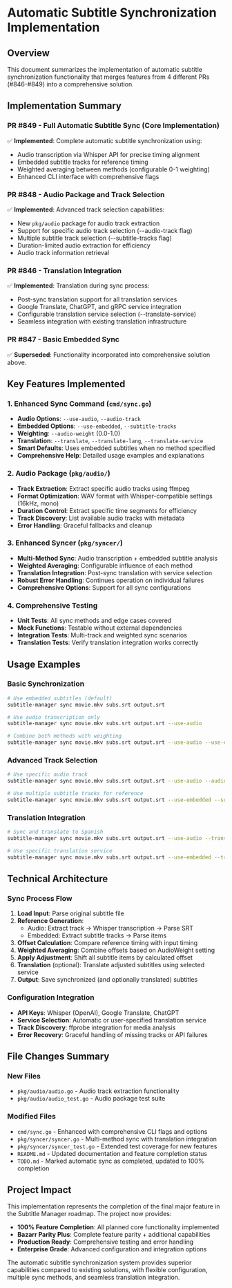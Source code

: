 # Automatic Subtitle Synchronization Implementation

## Overview

This document summarizes the implementation of automatic subtitle
synchronization functionality that merges features from 4 different PRs
(#846-#849) into a comprehensive solution.

## Implementation Summary

### PR #849 - Full Automatic Subtitle Sync (Core Implementation)

✅ **Implemented**: Complete automatic subtitle synchronization using:

- Audio transcription via Whisper API for precise timing alignment
- Embedded subtitle tracks for reference timing
- Weighted averaging between methods (configurable 0-1 weighting)
- Enhanced CLI interface with comprehensive flags

### PR #848 - Audio Package and Track Selection

✅ **Implemented**: Advanced track selection capabilities:

- New `pkg/audio` package for audio track extraction
- Support for specific audio track selection (--audio-track flag)
- Multiple subtitle track selection (--subtitle-tracks flag)
- Duration-limited audio extraction for efficiency
- Audio track information retrieval

### PR #846 - Translation Integration

✅ **Implemented**: Translation during sync process:

- Post-sync translation support for all translation services
- Google Translate, ChatGPT, and gRPC service integration
- Configurable translation service selection (--translate-service)
- Seamless integration with existing translation infrastructure

### PR #847 - Basic Embedded Sync

✅ **Superseded**: Functionality incorporated into comprehensive solution above.

## Key Features Implemented

### 1. Enhanced Sync Command (`cmd/sync.go`)

- **Audio Options**: `--use-audio`, `--audio-track`
- **Embedded Options**: `--use-embedded`, `--subtitle-tracks`
- **Weighting**: `--audio-weight` (0.0-1.0)
- **Translation**: `--translate`, `--translate-lang`, `--translate-service`
- **Smart Defaults**: Uses embedded subtitles when no method specified
- **Comprehensive Help**: Detailed usage examples and explanations

### 2. Audio Package (`pkg/audio/`)

- **Track Extraction**: Extract specific audio tracks using ffmpeg
- **Format Optimization**: WAV format with Whisper-compatible settings (16kHz,
  mono)
- **Duration Control**: Extract specific time segments for efficiency
- **Track Discovery**: List available audio tracks with metadata
- **Error Handling**: Graceful fallbacks and cleanup

### 3. Enhanced Syncer (`pkg/syncer/`)

- **Multi-Method Sync**: Audio transcription + embedded subtitle analysis
- **Weighted Averaging**: Configurable influence of each method
- **Translation Integration**: Post-sync translation with service selection
- **Robust Error Handling**: Continues operation on individual failures
- **Comprehensive Options**: Support for all sync configurations

### 4. Comprehensive Testing

- **Unit Tests**: All sync methods and edge cases covered
- **Mock Functions**: Testable without external dependencies
- **Integration Tests**: Multi-track and weighted sync scenarios
- **Translation Tests**: Verify translation integration works correctly

## Usage Examples

### Basic Synchronization

```bash
# Use embedded subtitles (default)
subtitle-manager sync movie.mkv subs.srt output.srt

# Use audio transcription only
subtitle-manager sync movie.mkv subs.srt output.srt --use-audio

# Combine both methods with weighting
subtitle-manager sync movie.mkv subs.srt output.srt --use-audio --use-embedded --audio-weight 0.7
```

### Advanced Track Selection

```bash
# Use specific audio track
subtitle-manager sync movie.mkv subs.srt output.srt --use-audio --audio-track 1

# Use multiple subtitle tracks for reference
subtitle-manager sync movie.mkv subs.srt output.srt --use-embedded --subtitle-tracks 0,1,2
```

### Translation Integration

```bash
# Sync and translate to Spanish
subtitle-manager sync movie.mkv subs.srt output.srt --use-audio --translate --translate-lang es

# Use specific translation service
subtitle-manager sync movie.mkv subs.srt output.srt --use-embedded --translate --translate-service gpt --translate-lang fr
```

## Technical Architecture

### Sync Process Flow

1. **Load Input**: Parse original subtitle file
2. **Reference Generation**:
   - Audio: Extract track → Whisper transcription → Parse SRT
   - Embedded: Extract subtitle tracks → Parse items
3. **Offset Calculation**: Compare reference timing with input timing
4. **Weighted Averaging**: Combine offsets based on AudioWeight setting
5. **Apply Adjustment**: Shift all subtitle items by calculated offset
6. **Translation** (optional): Translate adjusted subtitles using selected
   service
7. **Output**: Save synchronized (and optionally translated) subtitles

### Configuration Integration

- **API Keys**: Whisper (OpenAI), Google Translate, ChatGPT
- **Service Selection**: Automatic or user-specified translation service
- **Track Discovery**: ffprobe integration for media analysis
- **Error Recovery**: Graceful handling of missing tracks or API failures

## File Changes Summary

### New Files

- `pkg/audio/audio.go` - Audio track extraction functionality
- `pkg/audio/audio_test.go` - Audio package test suite

### Modified Files

- `cmd/sync.go` - Enhanced with comprehensive CLI flags and options
- `pkg/syncer/syncer.go` - Multi-method sync with translation integration
- `pkg/syncer/syncer_test.go` - Extended test coverage for new features
- `README.md` - Updated documentation and feature completion status
- `TODO.md` - Marked automatic sync as completed, updated to 100% completion

## Project Impact

This implementation represents the completion of the final major feature in the
Subtitle Manager roadmap. The project now provides:

- **100% Feature Completion**: All planned core functionality implemented
- **Bazarr Parity Plus**: Complete feature parity + additional capabilities
- **Production Ready**: Comprehensive testing and error handling
- **Enterprise Grade**: Advanced configuration and integration options

The automatic subtitle synchronization system provides superior capabilities
compared to existing solutions, with flexible configuration, multiple sync
methods, and seamless translation integration.
